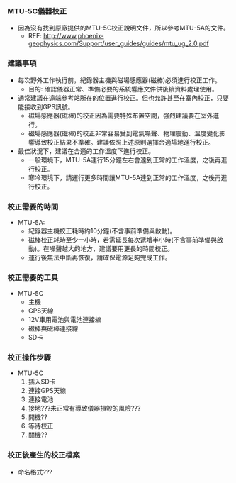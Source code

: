 ### MTU-5C儀器校正
+ 因為沒有找到原廠提供的MTU-5C校正說明文件，所以參考MTU-5A的文件。
  + REF: http://www.phoenix-geophysics.com/Support/user_guides/guides/mtu_ug_2.0.pdf

### 建議事項
+ 每次野外工作執行前，紀錄器主機與磁場感應器(磁棒)必須進行校正工作。
  + 目的: 確認儀器正常、準備必要的系統響應文件供後續資料處理使用。
+ 通常建議在遠端參考站所在的位置進行校正。但也允許甚至在室內校正，只要能接收到GPS訊號。
  + 磁場感應器(磁棒)的校正因為需要特殊布置空間，強烈建議要在室外進行。
  + 磁場感應器(磁棒)的校正非常容易受到電氣噪聲、物理震動、溫度變化影響導致校正結果不準確。建議依照上述原則選擇合適場地進行校正。
+ 最佳狀況下，建議在合適的工作溫度下進行校正。
  + 一般環境下，MTU-5A運行15分鐘左右會達到正常的工作溫度，之後再進行校正。
  + 寒冷環境下，請運行更多時間讓MTU-5A達到正常的工作溫度，之後再進行校正。

### 校正需要的時間
+ MTU-5A:
  + 紀錄器主機校正耗時約10分鐘(不含事前準備與啟動)。
  + 磁棒校正耗時至少一小時，若需延長每次遞增半小時(不含事前準備與啟動)。在噪聲越大的地方，建議要用更長的時間校正。
  + 運行後無法中斷再恢復，請確保電源足夠完成工作。

### 校正需要的工具
+ MTU-5C
  + 主機
  + GPS天線
  + 12V車用電池與電池連接線
  + 磁棒與磁棒連接線
  + SD卡

### 校正操作步驟
+ MTU-5C
  1. 插入SD卡
  2. 連接GPS天線
  3. 連接電池
  4. 接地???未正常有導致儀器損毀的風險???
  5. 開機??
  6. 等待校正
  7. 關機??

### 校正後產生的校正檔案
+ 命名格式???
